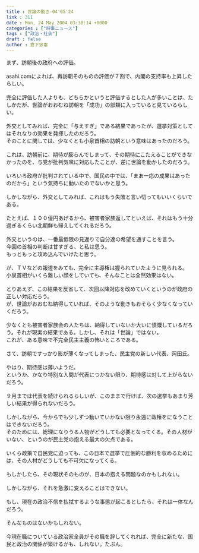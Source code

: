```yaml
---
title : 世論の動き-04'05'24
link : 311
date : Mon, 24 May 2004 03:30:14 +0000
categories : ["時事ニュース"]
tags : ["政治・社会"]
draft : false
author : 倉下忠憲
---
```


まず、訪朝後の政府への評価。<BR><BR>asahi.comによれば、再訪朝そのものの評価が７割で、内閣の支持率も上昇したらしい。<BR><BR>完全に評価した人よりも、どちらかというと評価するとした人が多いことは、たしかだが、世論がおおむね訪朝を「成功」の部類に入っていると見ているらしい。<BR><BR>外交としてみれば、完全に「与えすぎ」である結果であったが、選挙対策としてはそれなりの効果を発揮したのだろう。<BR>そのことに関しては、少なくとも小泉首相の訪朝という意味はあったのだろう。<BR><BR>これは、訪朝前に、期待が膨らんでしまって、その期待にこたえることができなかったのを、与党が批判気味に対応したことが、逆に世論を動かしたのだろう。<BR><BR>いろいろ政府が批判されている中で、国民の中では、「まあ一応の成果はあったのだから」という気持ちに動いたのでないかと思う。<BR><BR>しかしながら、外交としてみれば、これはもう失敗と言い切ってもいいくらいである。<BR><BR>たとえば、１００億円あげるから、被害者家族返してといえば、それはもう十分過ぎるくらい北朝鮮も帰えしてくれるだろう。<BR><BR>外交というのは、一番最低限の見返りで自分達の希望を通すことを言う。<BR>今回の首相の判断は甘すぎる、と私は思う。<BR>もっともっと攻め込んでいけたと思う。<BR><BR>が、ＴＶなどの報道をみても、完全に主導権は握られていたように見られる。<BR>小泉首相がいくら難しい顔をしていても、そんなことは全然効果はない。<BR><BR>とりあえず、この結果を反省して、次回以降対応を改めていくというのが政府の正しい対応だろう。<BR>が、世論がおおむね納得していれば、そのような動きもおそらく少なくなっていくだろう。<BR><BR>少なくとも被害者家族会の人たちは、納得していないか大いに憤慨しているだろう。それが現実の結果である。しかし、それは「世論」ではない。<BR>これが、ある意味で不完全民主主義の怖いところである。<BR><BR>さて、訪朝ですっかり影が薄くなってしまった、民主党の新しい代表、岡田氏。<BR><BR>やはり、期待感は薄いようだ。<BR>というか、かなり特別な人間が代表につかない限り、期待感は対して上がらないだろう。<BR><BR>９月までは代表を続けられるらしいが、このままで行けば、次の選挙もあまり芳しい結果が得られないだろう。<BR><BR>しかしながら、今からでも少しずつ動いていかない限り永遠に政権をになうことはできないだろう。<BR>そのためには、総理になりうる人物がどうしても必要となってくる。その人材がいない、というのが民主党の抱える最大の欠点である。<BR><BR>いくら政策で自民党に迫っても、この日本で選挙で圧倒的な勝利を収めるためには、その人材がどうしても不可欠になってくる。<BR><BR>もしかしたら、その現状そのものが、日本の抱える問題なのかもしれない。<BR><BR>しかしながら、それを急激に変えることはできない。<BR><BR>もし、現在の政治不信を払拭するような事態が起こるとしたら、それは一体なんだろう。<BR><BR>そんなものはないかもしれない。<BR><BR>今現在職についている政治家全員がその職を辞してくれれば、完全に新たな、国民と政治の関係が築けるかも、しれない。たぶん。<BR><br><br>
